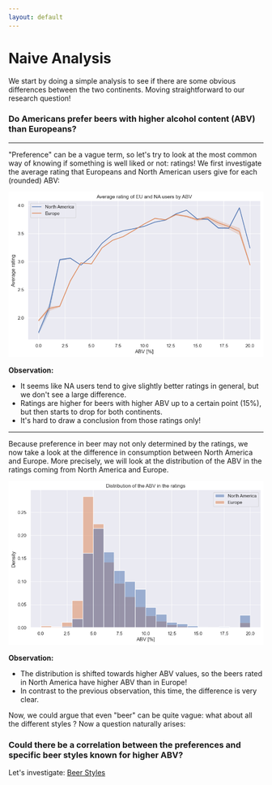 ```yaml
---
layout: default
---
```


# Naive Analysis

We start by doing a simple analysis to see if there are some obvious differences between the two continents.
Moving straightforward to our research question!

### Do Americans prefer beers with higher alcohol content (ABV) than Europeans?

---
"Preference" can be a vague term, so let's try to look at the most common way of knowing if something is well liked or not: ratings!
We first investigate the average rating that Europeans and North American users give for each (rounded) ABV:

![Average ABV](./plots/abv_avg.png)

**Observation:**
  - It seems like NA users tend to give slightly better ratings in general, but we don't see a large difference.
  - Ratings are higher for beers with higher ABV up to a certain point (15%), but then starts to drop for both continents.
  - It's hard to draw a conclusion from those ratings only!

---

Because preference in beer may not only determined by the ratings, we now take a look at the difference in consumption between North America and Europe.
More precisely, we will look at the distribution of the ABV in the ratings coming from North America and Europe.

![Count beers with certain ABV](./plots/abv_distribution.png)

**Observation:**
  - The distribution is shifted towards higher ABV values, so the beers rated in North America have higher ABV than in Europe!
  - In contrast to the previous observation, this time, the difference is very clear.

Now, we could argue that even "beer" can be quite vague: what about all the different styles ? Now a question naturally arises:

### Could there be a correlation between the preferences and specific beer styles known for higher ABV?

Let's investigate: [Beer Styles](/ada-welovepandas-webpage/Beer%20styles)
